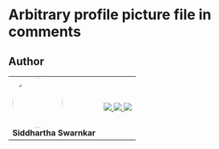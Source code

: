 # Arbitrary profile picture file in comments

## Author
<table>
    <tr>
        <td> <img src="https://github.com/bismuth01.png" width="100" style="border-radius: 50%"><br> <strong>Siddhartha Swarnkar</strong> </td>
        <td> <a href="https://github.com/bismuth01"> <img src="https://img.shields.io/badge/GitHub-181717?style=for-the-badge&logo=github&logoColor=white"/> </a> <a href="https://x.com/Siddhartha37648"> <img src="https://img.shields.io/badge/Twitter-1DA1F2?style=for-the-badge&logo=twitter&logoColor=white"/> </a> <a href="https://www.linkedin.com/in/siddhartha-swarnkar-704625280/"> <img src="https://img.shields.io/badge/LinkedIn-0077B5?style=for-the-badge&logo=linkedin&logoColor=white"/> </a> </td>
    </tr>
</table>
